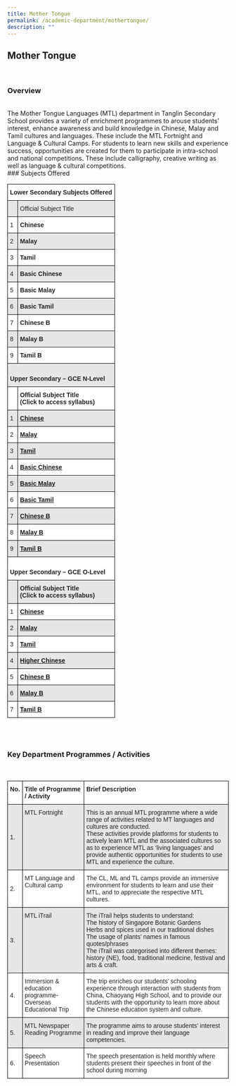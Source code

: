 ```yaml
---
title: Mother Tongue
permalink: /academic-department/mothertongue/
description: ""
---
```

## Mother Tongue
<br> 

### Overview
<br>
The Mother Tongue Languages (MTL) department in Tanglin Secondary School provides a variety of enrichment programmes to arouse students’ interest, enhance awareness and build knowledge in Chinese, Malay and Tamil cultures and languages. These include the MTL Fortnight and Language & Cultural Camps. For students to learn new skills and experience success, opportunities are created for them to participate in intra-school and national competitions. These include calligraphy, creative writing as well as language & cultural competitions.
<br>
### Subjects Offered
<br>
<style type="text/css">
.tg  {border-collapse:collapse;border-spacing:0;}
.tg td{border-color:black;border-style:solid;border-width:1px;font-family:Arial, sans-serif;font-size:14px;
  overflow:hidden;padding:10px 5px;word-break:normal;}
.tg th{border-color:black;border-style:solid;border-width:1px;font-family:Arial, sans-serif;font-size:14px;
  font-weight:normal;overflow:hidden;padding:10px 5px;word-break:normal;}
.tg .tg-l2bf{background-color:#FFF;color:#222;font-weight:bold;text-align:left;vertical-align:top}
.tg .tg-h5mn{background-color:#E6E6E6;color:#222;text-align:left;vertical-align:middle}
.tg .tg-xyrl{background-color:#E6E6E6;color:#222;text-align:left;vertical-align:top}
.tg .tg-1wp7{background-color:#FFF;color:#02B2F2;font-weight:bold;text-align:left;text-decoration:underline;vertical-align:top}
.tg .tg-tsok{background-color:#FFF;color:#222;text-align:left;vertical-align:top}
.tg .tg-rs0e{background-color:#E6E6E6;color:#222;font-weight:bold;text-align:left;vertical-align:top}
.tg .tg-1ppo{background-color:#FFF;color:#222;text-align:left;vertical-align:middle}
.tg .tg-m6ag{background-color:#E6E6E6;color:#02B2F2;font-weight:bold;text-align:left;text-decoration:underline;vertical-align:top}
</style>
<table class="tg">
<thead>
  <tr>
    <th class="tg-l2bf" colspan="2"><span style="font-weight:bold">Lower Secondary Subjects Offered</span><br> </th>
  </tr>
</thead>
<tbody>
  <tr>
    <td class="tg-h5mn"> </td>
    <td class="tg-xyrl"><span style="font-weight:400">Official Subject Title</span></td>
  </tr>
  <tr>
    <td class="tg-tsok"><span style="font-weight:400">1</span></td>
    <td class="tg-l2bf"><span style="font-weight:bold">Chinese</span></td>
  </tr>
  <tr>
    <td class="tg-xyrl"><span style="font-weight:400">2</span></td>
    <td class="tg-rs0e"><span style="font-weight:bold">Malay</span></td>
  </tr>
  <tr>
    <td class="tg-tsok"><span style="font-weight:400">3</span></td>
    <td class="tg-l2bf"><span style="font-weight:bold">Tamil</span></td>
  </tr>
  <tr>
    <td class="tg-xyrl"><span style="font-weight:400">4</span></td>
    <td class="tg-rs0e"><span style="font-weight:bold">Basic Chinese</span></td>
  </tr>
  <tr>
    <td class="tg-tsok"><span style="font-weight:400">5</span></td>
    <td class="tg-l2bf"><span style="font-weight:bold">Basic Malay</span></td>
  </tr>
  <tr>
    <td class="tg-xyrl"><span style="font-weight:400">6</span></td>
    <td class="tg-rs0e"><span style="font-weight:bold">Basic Tamil</span></td>
  </tr>
  <tr>
    <td class="tg-tsok"><span style="font-weight:400">7</span></td>
    <td class="tg-l2bf"><span style="font-weight:bold">Chinese B</span></td>
  </tr>
  <tr>
    <td class="tg-xyrl"><span style="font-weight:400">8</span></td>
    <td class="tg-rs0e"><span style="font-weight:bold">Malay B</span></td>
  </tr>
  <tr>
    <td class="tg-tsok"><span style="font-weight:400">9</span></td>
    <td class="tg-l2bf"><span style="font-weight:bold">Tamil B</span></td>
  </tr>
  <tr>
    <td class="tg-xyrl" colspan="2"> <br><span style="font-weight:bold">Upper Secondary – GCE N-Level</span><br> </td>
  </tr>
  <tr>
    <td class="tg-1ppo"> </td>
    <td class="tg-l2bf"><span style="font-weight:bold">Official Subject Title</span><br>(Click to access syllabus)</td>
  </tr>
  <tr>
    <td class="tg-xyrl"><span style="font-weight:400">1</span></td>
    <td class="tg-m6ag"><a href="http://www.seab.gov.sg/content/syllabus/nlevel/2018Syllabus/1196_2018.pdf"><span style="font-weight:bold">Chinese</span></a></td>
  </tr>
  <tr>
    <td class="tg-tsok"><span style="font-weight:400">2</span></td>
    <td class="tg-1wp7"><a href="http://www.seab.gov.sg/content/syllabus/nlevel/2018Syllabus/1197_2018.pdf"><span style="font-weight:bold">Malay</span></a></td>
  </tr>
  <tr>
    <td class="tg-xyrl"><span style="font-weight:400">3</span></td>
    <td class="tg-m6ag"><a href="http://www.seab.gov.sg/content/syllabus/nlevel/2018Syllabus/1198_2018.pdf"><span style="font-weight:bold">Tamil</span></a></td>
  </tr>
  <tr>
    <td class="tg-tsok"><span style="font-weight:400">4</span></td>
    <td class="tg-1wp7"><a href="http://www.seab.gov.sg/content/syllabus/nlevel/2018Syllabus/1202_2018.pdf"><span style="font-weight:bold">Basic Chinese</span></a></td>
  </tr>
  <tr>
    <td class="tg-xyrl"><span style="font-weight:400">5</span></td>
    <td class="tg-m6ag"><a href="http://www.seab.gov.sg/content/syllabus/nlevel/2018Syllabus/1203_2018.pdf"><span style="font-weight:bold">Basic Malay</span></a></td>
  </tr>
  <tr>
    <td class="tg-tsok"><span style="font-weight:400">6</span></td>
    <td class="tg-1wp7"><a href="http://www.seab.gov.sg/content/syllabus/nlevel/2018Syllabus/1204_2018.pdf"><span style="font-weight:bold">Basic Tamil</span></a></td>
  </tr>
  <tr>
    <td class="tg-xyrl"><span style="font-weight:400">7</span></td>
    <td class="tg-m6ag"><a href="http://www.seab.gov.sg/content/syllabus/olevel/2018Syllabus/1153_2018.pdf"><span style="font-weight:bold">Chinese B</span></a></td>
  </tr>
  <tr>
    <td class="tg-tsok"><span style="font-weight:400">8</span></td>
    <td class="tg-1wp7"><a href="http://www.seab.gov.sg/content/syllabus/olevel/2018Syllabus/1151_2018.pdf"><span style="font-weight:bold">Malay B</span></a></td>
  </tr>
  <tr>
    <td class="tg-xyrl"><span style="font-weight:400">9</span></td>
    <td class="tg-m6ag"><a href="http://www.seab.gov.sg/content/syllabus/olevel/2018Syllabus/1152_2018.pdf"><span style="font-weight:bold">Tamil B</span></a></td>
  </tr>
  <tr>
    <td class="tg-tsok" colspan="2"> <br><span style="font-weight:bold">Upper Secondary – GCE O-Level</span><br> </td>
  </tr>
  <tr>
    <td class="tg-h5mn"> </td>
    <td class="tg-rs0e"><span style="font-weight:bold">Official Subject Title</span><br>(Click to access syllabus)</td>
  </tr>
  <tr>
    <td class="tg-tsok"><span style="font-weight:400">1</span></td>
    <td class="tg-1wp7"><a href="http://www.seab.gov.sg/content/syllabus/olevel/2018Syllabus/1160_2018.pdf"><span style="font-weight:bold">Chinese</span></a></td>
  </tr>
  <tr>
    <td class="tg-xyrl"><span style="font-weight:400">2</span></td>
    <td class="tg-m6ag"><a href="http://www.seab.gov.sg/content/syllabus/olevel/2018Syllabus/1148_2018.pdf"><span style="font-weight:bold">Malay</span></a></td>
  </tr>
  <tr>
    <td class="tg-tsok"><span style="font-weight:400">3</span></td>
    <td class="tg-1wp7"><a href="http://www.seab.gov.sg/content/syllabus/olevel/2018Syllabus/1157_2018.pdf"><span style="font-weight:bold">Tamil</span></a></td>
  </tr>
  <tr>
    <td class="tg-xyrl"><span style="font-weight:400">4</span></td>
    <td class="tg-m6ag"><a href="http://www.seab.gov.sg/content/syllabus/olevel/2018Syllabus/1116_2018.pdf"><span style="font-weight:bold">Higher Chinese</span></a></td>
  </tr>
  <tr>
    <td class="tg-tsok"><span style="font-weight:400">5</span></td>
    <td class="tg-1wp7"><a href="http://www.seab.gov.sg/content/syllabus/olevel/2018Syllabus/1153_2018.pdf"><span style="font-weight:bold">Chinese B</span></a></td>
  </tr>
  <tr>
    <td class="tg-xyrl"><span style="font-weight:400">6</span></td>
    <td class="tg-m6ag"><a href="http://www.seab.gov.sg/content/syllabus/olevel/2018Syllabus/1151_2018.pdf"><span style="font-weight:bold">Malay B</span></a></td>
  </tr>
  <tr>
    <td class="tg-tsok"><span style="font-weight:400">7</span></td>
    <td class="tg-1wp7"><a href="http://www.seab.gov.sg/content/syllabus/olevel/2018Syllabus/1152_2018.pdf"><span style="font-weight:bold">Tamil B</span></a></td>
  </tr>
</tbody>
</table>
<br>
<br>

### Key Department Programmes / Activities
<br>
<style type="text/css">
.tg  {border-collapse:collapse;border-spacing:0;}
.tg td{border-color:black;border-style:solid;border-width:1px;font-family:Arial, sans-serif;font-size:14px;
  overflow:hidden;padding:10px 5px;word-break:normal;}
.tg th{border-color:black;border-style:solid;border-width:1px;font-family:Arial, sans-serif;font-size:14px;
  font-weight:normal;overflow:hidden;padding:10px 5px;word-break:normal;}
.tg .tg-l2bf{background-color:#FFF;color:#222;font-weight:bold;text-align:left;vertical-align:top}
.tg .tg-h5mn{background-color:#E6E6E6;color:#222;text-align:left;vertical-align:middle}
.tg .tg-xyrl{background-color:#E6E6E6;color:#222;text-align:left;vertical-align:top}
.tg .tg-1ppo{background-color:#FFF;color:#222;text-align:left;vertical-align:middle}
.tg .tg-tsok{background-color:#FFF;color:#222;text-align:left;vertical-align:top}
</style>
<table class="tg">
<thead>
  <tr>
    <th class="tg-l2bf"><span style="font-weight:bold">No.</span></th>
    <th class="tg-l2bf"><span style="font-weight:bold">Title of Programme / Activity</span></th>
    <th class="tg-l2bf"><span style="font-weight:bold">Brief Description</span></th>
  </tr>
</thead>
<tbody>
  <tr>
    <td class="tg-h5mn">1.</td>
    <td class="tg-xyrl"><span style="font-weight:400">MTL Fortnight</span></td>
    <td class="tg-xyrl"><span style="font-weight:400">This is an annual MTL programme where a wide range of activities related to MT languages and cultures are conducted.</span><br><span style="font-weight:400">These activities provide platforms for students to actively learn MTL and the associated cultures so as to experience MTL as ‘living languages’ and provide authentic opportunities for students to use MTL and experience the culture.</span></td>
  </tr>
  <tr>
    <td class="tg-1ppo">2.</td>
    <td class="tg-tsok"><span style="font-weight:400">MT Language and Cultural camp</span></td>
    <td class="tg-tsok"><span style="font-weight:400">The CL, ML and TL camps provide an immersive environment for students to learn and use their MTL, and to appreciate the respective MTL cultures.</span></td>
  </tr>
  <tr>
    <td class="tg-h5mn">3.</td>
    <td class="tg-xyrl"><span style="font-weight:400">MTL  iTrail</span></td>
    <td class="tg-xyrl"><span style="font-weight:400">The iTrail helps students to understand:</span><br><span style="font-weight:400">The history of Singapore Botanic Gardens</span><br><span style="font-weight:400">Herbs and spices used in our traditional dishes</span><br><span style="font-weight:400">The usage of plants’ names in famous quotes/phrases</span><br><span style="font-weight:400">The iTrail was categorised into different themes: history (NE), food, traditional medicine, festival and arts &amp; craft.</span></td>
  </tr>
  <tr>
    <td class="tg-1ppo">4.</td>
    <td class="tg-tsok"><span style="font-weight:400">Immersion &amp; education programme-Overseas Educational Trip</span></td>
    <td class="tg-tsok"><span style="font-weight:400">The trip enriches our students’ schooling experience through interaction with students from China, Chaoyang High School, and to provide our students with the opportunity to learn more about the Chinese education system and culture.</span></td>
  </tr>
  <tr>
    <td class="tg-h5mn">5.</td>
    <td class="tg-xyrl"><span style="font-weight:400">MTL Newspaper Reading Programme</span></td>
    <td class="tg-xyrl"><span style="font-weight:400">The programme aims to arouse students’ interest in reading and improve their language competencies.</span></td>
  </tr>
  <tr>
    <td class="tg-1ppo">6.</td>
    <td class="tg-tsok"><span style="font-weight:400">Speech Presentation</span></td>
    <td class="tg-tsok"><span style="font-weight:400">The speech presentation is held monthly where students present their speeches in front of the school during morning</span></td>
  </tr>
</tbody>
</table>
